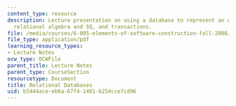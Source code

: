 ```yaml
---
content_type: resource
description: Lecture presentation on using a database to represent an object model,
  relational algebra and SQ, and transactions.
file: /media/courses/6-005-elements-of-software-construction-fall-2008/b5444aceeb6a67f41401b254cce7cd96_MIT6_005f08_lec22.pdf
file_type: application/pdf
learning_resource_types:
- Lecture Notes
ocw_type: OCWFile
parent_title: Lecture Notes
parent_type: CourseSection
resourcetype: Document
title: Relational Databases
uid: b5444ace-eb6a-67f4-1401-b254cce7cd96
---
```

